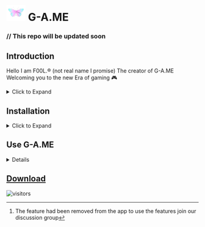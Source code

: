 # <img width=50 src=https://github.com/0-Whoami/G-A.ME/blob/main/butterfly.png /> G-A.ME
### // This repo will be updated soon
## Introduction

Hello I am F00L.® (not real name I promise) The creator of G-A.ME Welcoming you to the new Era of gaming 🎮

<details>

<summary>Click to Expand</summary>

#### What is this ?
 
<p>• G-A.ME is an AI based universal software for improving gaming experience that works with any other system performance module</p>

#### Why this type of name ?

I choose this name to make the user think about me at least once.
<br><br>Just kidding 😉. It Stands for GAME I can't think any other name so I just added some char in the word.

#### Why G-A.ME ?

 Why not? cause G-A.ME have  <br> 
* Magic trigger<br>
* App hider<br>
* Ram booster <br>
* Floating apps<br>
* Resolution changer<br>
* Device monitor<br>
* Pubg/Bgmi/Pubg Kr fps Unlocker<br>
* Manual Control<br>
* Color boost<br>
* Device cleaner<br>
* Screen recorder<br>
* Advanced LKM<br>
* AI Performance manager<br>
* No root support<br>
* Control over AI<br>
* In Game Shortcut Panel<br>
* Bootless Root for  Non rooted MTK device[^1] <br>
And Many more..
<br>Trying it first may answer better "why ?"

#### My github status

<div>
<p align = "center">
    <a href="https://github-readme-stats.vercel.app">
        <img width="49%" alt="Stats" src="https://github-readme-stats.vercel.app/api?username=0-Whoami&count_private=true&theme=algolia&show_icons=true&hide_border=true"/>
    </a>
    <a href="https://github-readme-streak-stats.herokuapp.com">
        <img width="49%" alt="Streak Stats" src="https://github-readme-streak-stats.herokuapp.com/?user=0-Whoami&theme=algolia&hide_border=true&date_format=%5BY%20%5DM%20j"/>
    </a>
    <a href="https://github.com/ryo-ma/github-profile-trophy">
        <img width="98%" alt="Trophy" src="https://github-profile-trophy.vercel.app/?username=0-Whoami&row=4&column=7&theme=algolia&no-frame=true"/>
    </a>    
    <img src="https://github-readme-stats.vercel.app/api/top-langs/?username=0-Whoami&hide_border=true&theme=algolia&layout=compact" align="center" width = "49%" />
</p>
</div>
<div align="center"></div>  

</details>

## Installation 

<details>

<summary>Click to Expand</summary>
<br>
Installation is very simple<br>
- Download the installer from the link given below<br>
- Install the apk <br>
- Open the app and Grant all the permissions it asks <br>
- Click on Install <br>
- Install the main app <br>
And you are done that's it.

</details>

## Use G-A.ME

<details>

#### How to use G-A.ME

- Add Tile in qs Panel

https://user-images.githubusercontent.com/88090262/177029820-2dc43723-d75c-48c5-8e05-081c18e7f132.mp4

- Hold the tile to meet _Shiomi_ 
<img src=https://github.com/0-Whoami/G-A.ME/blob/main/Screenshot_20220627-114715_G-A.ME.png/>

- Say Hi to Shiomi (Optional😉)

- Click on top right corner to open Manual setting page

<img src=https://github.com/0-Whoami/G-A.ME/blob/main/Screenshot_20220703-131329_G-A.ME.png/>
<sup> Long clicking the  🧠 view will open the advance AI controls</sup><br>
- Clicking the QS tile will Start/Stop G-A.ME Panel
<img src=https://github.com/0-Whoami/G-A.ME/blob/main/Screenshot_20220703-172231.jpg/ >
 <sub> This is a look of G-A.ME's Panel and it's inbuilt browser</sub>

#### Functions in G-A.ME Panel

<img src=https://github.com/0-Whoami/G-A.ME/blob/main/PicsArt_06-28-01.56.57.jpg/>

#### Functions in Shiomi's hub
<img src=https://github.com/0-Whoami/G-A.ME/blob/main/PicsArt_06-28-12.05.14.jpg />

#### There is a Home screen widget to kill performance eating apps

<img src=https://github.com/0-Whoami/G-A.ME/blob/main/PicsArt_06-28-11.24.21.jpg />

</details>

## [Download](https://www.pling.com/p/1838757/)

![visitors](https://visitor-badge.glitch.me/badge?page_id=page.id)
[^1]: The feature had been removed from the app to use the features join our discussion group 

